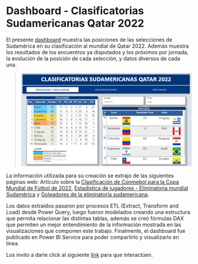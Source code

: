 # Dashboard - Clasificatorias Sudamericanas Qatar 2022

<p>
  El presente <a href="https://app.powerbi.com/view?r=eyJrIjoiY2RjNTQ3ZjQtNWE0YS00ODFhLWFjYzAtNWMzMjdlZWI3ZTVjIiwidCI6ImU4ZGM2OTlhLWYyYmMtNDMwYy04NTc1LTBhOTUyODEzZDExMSIsImMiOjl9">dashboard</a> muestra las posiciones de las selecciones de Sudamérica en su clasificación al mundial de Qatar 2022. Además muestra los resultados de los encuentros ya disputados y los próximos por jornada, la evolución de la posición de cada selección, y datos diversos de cada una.
</p>

<blockquote>
  <img src="Archivos/Clasif_Sud_Qatar_2022.PNG" alt="">
</blockquote>

<p>
  La información utilizada para su creación se extrajo de las siguientes páginas web: Artículo sobre la <a href="https://es.wikipedia.org/wiki/Clasificaci%C3%B3n_de_Conmebol_para_la_Copa_Mundial_de_F%C3%BAtbol_de_2022">Clasificación de Conmebol para la Copa Mundial de Fútbol de 2022</a>, 
  <a href="https://www.fichajes.com/sudamerica/eliminatorias-mundial-sudamerica/estadistica-jugadores/asistencias">Estadística de jugadores - Eliminatoria mundial Sudamérica</a>
  y 
  <a href="https://www.futbolargentino.com/eliminatorias/goleadores">Goleadores de la eliminatoria sudamericana</a>.
</p>
<p>
   Los datos extraídos pasaron por procesos ETL (Extract, Transform and Load) desde Power Query, luego fueron modelados creando una estructura que permita relacionar las distintas tablas, además se creó fórmulas DAX que permiten un mejor entendimiento de la información mostrada en las visualizaciones que componen este trabajo. Finalmente, el dashboard fue publicado en Power BI Service para poder compartirlo y visualizarlo en línea.
</p>
  
<p>
  Los invito a darle click al siguiente 
  <a href="https://app.powerbi.com/view?r=eyJrIjoiY2RjNTQ3ZjQtNWE0YS00ODFhLWFjYzAtNWMzMjdlZWI3ZTVjIiwidCI6ImU4ZGM2OTlhLWYyYmMtNDMwYy04NTc1LTBhOTUyODEzZDExMSIsImMiOjl9">link</a>
   para que interactúen.
</p>

